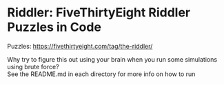 # Riddler: FiveThirtyEight Riddler Puzzles in Code

Puzzles: https://fivethirtyeight.com/tag/the-riddler/  

Why try to figure this out using your brain when you run some simulations using brute force?  
See the README.md in each directory for more info on how to run
